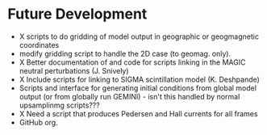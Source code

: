 # Future Development

* X scripts to do gridding of model output in geographic or geogmagnetic coordinates
* modify gridding script to handle the 2D case (to geomag. only).
* X Better documentation of and code for scripts linking in the MAGIC neutral perturbations (J. Snively)
* X Include scripts for linking to SIGMA scintillation model (K. Deshpande)
* Scripts and interface for generating initial conditions from global model output (or from globally run GEMINI) - isn't this handled by normal upsamplinmg scripts???
* X Need a script that produces Pedersen and Hall currents for all frames
* GitHub org.
